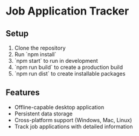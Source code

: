 # Job Application Tracker

## Setup
1. Clone the repository
2. Run \`npm install\`
3. \`npm start\` to run in development
4. \`npm run build\` to create a production build
5. \`npm run dist\` to create installable packages

## Features
- Offline-capable desktop application
- Persistent data storage
- Cross-platform support (Windows, Mac, Linux)
- Track job applications with detailed information